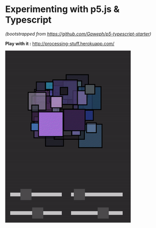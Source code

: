 # Experimenting with p5.js & Typescript

_(bootstrapped from https://github.com/Gaweph/p5-typescript-starter)_

**Play with it :** http://processing-stuff.herokuapp.com/

![Result](./shapes/shapes.gif)
